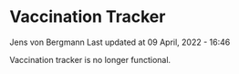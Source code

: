 Vaccination Tracker
================
Jens von Bergmann
Last updated at 09 April, 2022 - 16:46

Vaccination tracker is no longer functional.
